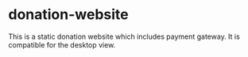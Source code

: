 # donation-website
This is a static donation website which includes payment gateway. It is compatible for the desktop view.
